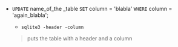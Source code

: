- `UPDATE` name_of_the _table `SET` column = 'blabla'
  `WHERE` column = 'again_blabla';

  - `sqlite3 -header -column`
  > puts the table with a header and a column